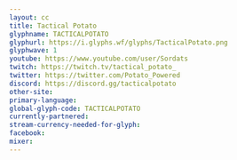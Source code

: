 ```yaml
---
layout: cc
title: Tactical Potato
glyphname: TACTICALPOTATO
glyphurl: https://i.glyphs.wf/glyphs/TacticalPotato.png
glyphwave: 1
youtube: https://www.youtube.com/user/Sordats
twitch: https://twitch.tv/tactical_potato_
twitter: https://twitter.com/Potato_Powered
discord: https://discord.gg/tacticalpotato
other-site: 
primary-language: 
global-glyph-code: TACTICALPOTATO
currently-partnered: 
stream-currency-needed-for-glyph: 
facebook: 
mixer: 
---
```


